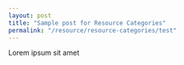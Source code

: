 ```yaml
---
layout: post
title: "Sample post for Resource Categories"
permalink: "/resource/resource-categories/test"
---
```

Lorem ipsum sit amet
